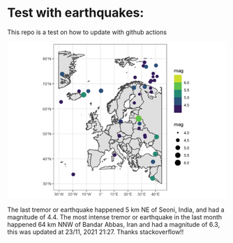 <!-- README.md is generated from README.Rmd. Please edit that file -->

Test with earthquakes:
======================

This repo is a test on how to update with github actions

![](man/figures/README-unnamed-chunk-2-1.png)

The last tremor or earthquake happened 5 km NE of Seoni, India, and had
a magnitude of 4.4. The most intense tremor or earthquake in the last
month happened 64 km NNW of Bandar Abbas, Iran and had a magnitude of
6.3, this was updated at 23/11, 2021 21:27. Thanks stackoverflow!!
